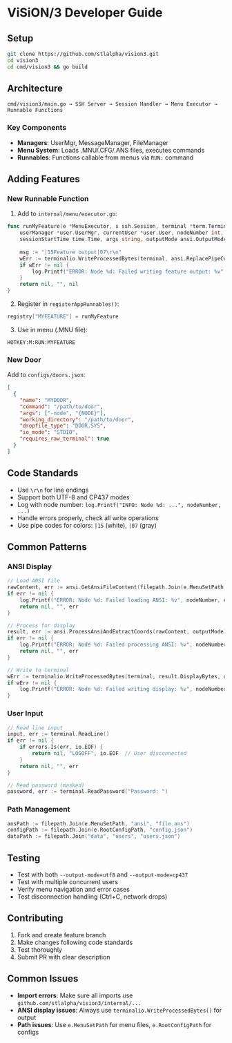 # ViSiON/3 Developer Guide

## Setup

```bash
git clone https://github.com/stlalpha/vision3.git
cd vision3
cd cmd/vision3 && go build
```

## Architecture

```
cmd/vision3/main.go → SSH Server → Session Handler → Menu Executor → Runnable Functions
```

### Key Components

- **Managers**: UserMgr, MessageManager, FileManager
- **Menu System**: Loads .MNU/.CFG/.ANS files, executes commands
- **Runnables**: Functions callable from menus via `RUN:` command

## Adding Features

### New Runnable Function

1. Add to `internal/menu/executor.go`:
```go
func runMyFeature(e *MenuExecutor, s ssh.Session, terminal *term.Terminal, 
    userManager *user.UserMgr, currentUser *user.User, nodeNumber int, 
    sessionStartTime time.Time, args string, outputMode ansi.OutputMode) (*user.User, string, error) {
    
    msg := "|15Feature output|07\r\n"
    wErr := terminalio.WriteProcessedBytes(terminal, ansi.ReplacePipeCodes([]byte(msg)), outputMode)
    if wErr != nil {
        log.Printf("ERROR: Node %d: Failed writing feature output: %v", nodeNumber, wErr)
    }
    return nil, "", nil
}
```

2. Register in `registerAppRunnables()`:
```go
registry["MYFEATURE"] = runMyFeature
```

3. Use in menu (.MNU file):
```
HOTKEY:M:RUN:MYFEATURE
```

### New Door

Add to `configs/doors.json`:
```json
[
  {
    "name": "MYDOOR",
    "command": "/path/to/door",
    "args": ["-node", "{NODE}"],
    "working_directory": "/path/to/door",
    "dropfile_type": "DOOR.SYS",
    "io_mode": "STDIO",
    "requires_raw_terminal": true
  }
]
```

## Code Standards

- Use `\r\n` for line endings
- Support both UTF-8 and CP437 modes
- Log with node number: `log.Printf("INFO: Node %d: ...", nodeNumber, ...)`
- Handle errors properly, check all write operations
- Use pipe codes for colors: `|15` (white), `|07` (gray)

## Common Patterns

### ANSI Display
```go
// Load ANSI file
rawContent, err := ansi.GetAnsiFileContent(filepath.Join(e.MenuSetPath, "ansi", "file.ans"))
if err != nil {
    log.Printf("ERROR: Node %d: Failed loading ANSI: %v", nodeNumber, err)
    return nil, "", err
}

// Process for display
result, err := ansi.ProcessAnsiAndExtractCoords(rawContent, outputMode)
if err != nil {
    log.Printf("ERROR: Node %d: Failed processing ANSI: %v", nodeNumber, err)
    return nil, "", err
}

// Write to terminal
wErr := terminalio.WriteProcessedBytes(terminal, result.DisplayBytes, outputMode)
if wErr != nil {
    log.Printf("ERROR: Node %d: Failed writing display: %v", nodeNumber, wErr)
}
```

### User Input
```go
// Read line input
input, err := terminal.ReadLine()
if err != nil {
    if errors.Is(err, io.EOF) {
        return nil, "LOGOFF", io.EOF  // User disconnected
    }
    return nil, "", err
}

// Read password (masked)
password, err := terminal.ReadPassword("Password: ")
```

### Path Management
```go
ansPath := filepath.Join(e.MenuSetPath, "ansi", "file.ans")
configPath := filepath.Join(e.RootConfigPath, "config.json")
dataPath := filepath.Join("data", "users", "users.json")
```

## Testing

- Test with both `--output-mode=utf8` and `--output-mode=cp437`
- Test with multiple concurrent users
- Verify menu navigation and error cases
- Test disconnection handling (Ctrl+C, network drops)

## Contributing

1. Fork and create feature branch
2. Make changes following code standards
3. Test thoroughly
4. Submit PR with clear description

## Common Issues

- **Import errors**: Make sure all imports use `github.com/stlalpha/vision3/internal/...`
- **ANSI display issues**: Always use `terminalio.WriteProcessedBytes()` for output
- **Path issues**: Use `e.MenuSetPath` for menu files, `e.RootConfigPath` for configs 